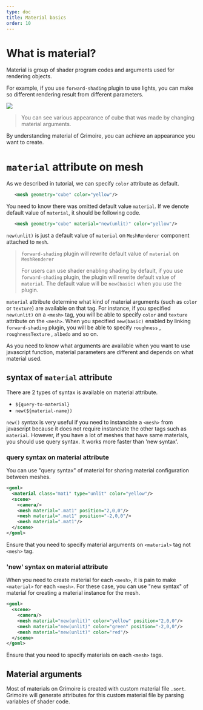 ```yaml
---
type: doc
title: Material basics
order: 10
---
```


# What is material?

Material is group of shader program codes and arguments used for rendering objects.

For example, if you use `forward-shading` plugin to use lights, you can make so different rendering result from different parameters.

![](https://i.gyazo.com/180f7e3a0ca2b5d67337f46ac3913a35.gif)

> You can see various appearance of cube that was made by changing material arguments.

By understanding material of Grimoire, you can achieve an appearance you want to create.

# `material` attribute on mesh

As we described in tutorial, we can specify `color` attribute as default.

```xml
   <mesh geometry="cube" color="yellow"/>
```

You need to know there was omitted default value `material`. If we denote default value of `material`, it should be following code.

```xml
   <mesh geometry="cube" material="new(unlit)" color="yellow"/>
```

`new(unlit)` is just a default value of `material` on `MeshRenderer` component attached to `mesh`.

> `forward-shading` plugin will rewrite default value of `material` on `MeshRenderer`
>
> For users can use shader enabling shading by default, if you use `forward-shading` plugin, the plugin will rewrite default value of `material`.
> The default value will be `new(basic)` when you use the plugin.

`material` attribute determine what kind of material arguments (such as `color` or `texture`) are available on that tag.
For instance, if you specified `new(unlit)` on a `<mesh>` tag, you will be able to specify `color` and `texture` attribute on the `<mesh>`. When you specified `new(basic)` enabled by linking `forward-shading` plugin, you will be able to specify `roughness` , `roughnessTexture` , `albedo` and so on.

As you need to know what arguments are available when you want to use javascript function, material parameters are different and depends on what material used.

## syntax of `material` attribute

There are 2 types of syntax is available on material attribute.

* `${query-to-material}`
* `new(${material-name})`

`new()` syntax is very useful if you need to instanciate a `<mesh>` from javascript because it does not require instanciate the other tags such as `material`. However, if you have a lot of meshes that have same materials, you should use query syntax. It works more faster than 'new syntax'.

### query syntax on material attribute

You can use "query syntax" of material for sharing material configuration between meshes.

```xml
<goml>
  <material class="mat1" type="unlit" color="yellow"/>
  <scene>
    <camera/>
    <mesh material=".mat1" position="2,0,0"/>
    <mesh material=".mat1" position="-2,0,0"/>
    <mesh material=".mat1"/>
  </scene>
</goml>
```

Ensure that you need to specify material arguments on `<material>` tag not `<mesh>` tag.

### 'new' syntax on material attribute

When you need to create material for each `<mesh>`, it is pain to make `<material>` for each `<mesh>`.
For these case, you can use "new syntax" of material for creating a material instance for the mesh.

```xml
<goml>
  <scene>
    <camera/>
    <mesh material="new(unlit)" color="yellow" position="2,0,0"/>
    <mesh material="new(unlit)" color="green" position="-2,0,0"/>
    <mesh material="new(unlit)" color="red"/>
  </scene>
</goml>
```

Ensure that you need to specify materials on each `<mesh>` tags.

## Material arguments

Most of materials on Grimoire is created with custom material file `.sort`. Grimoire will generate attributes for this custom material file by parsing variables of shader code.
